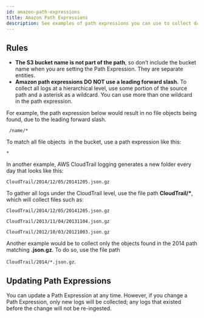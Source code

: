 ```yaml
---
id: amazon-path-expressions
title: Amazon Path Expressions
description: See examples of path expressions you can use to collect data from Amazon Sources.
---
```


## Rules

* **The S3 bucket name is not part of the path**, so don’t include the bucket name when you are setting the Path Expression. They are separate entities.
* **Amazon path expressions DO NOT use a leading forward slash.** To collect all logs at a hierarchical level, use some portion of the source path and a asterisk as a wildcard. You can use more than one wildcard in the path expression.

For example, the path expression below would result in no file objects being found, due to the leading forward slash.

` /name/* `

To match all file objects  in the bucket, use a path expression like this:  

`*`

In another example, AWS CloudTrail logging generates a new folder every day that looks like this:

`CloudTrail/2014/12/05/20141205.json.gz`

To gather all logs under the CloudTrail level, use the file path **CloudTrail/\***, which will collect files such as:

`CloudTrail/2014/12/05/20141205.json.gz`

`CloudTrail/2013/11/04/20131104.json.gz`

`CloudTrail/2012/10/03/20121003.json.gz`

Another example would be to collect only the objects found in the 2014 path matching **.json.gz**. To do so, use the file path

`CloudTrail/2014/*.json.gz`.

## Updating Path Expressions

You can update a Path Expression at any time. However, if you change a Path Expression, only new logs will be collected; any logs that existed before the change will not be re-ingested.
